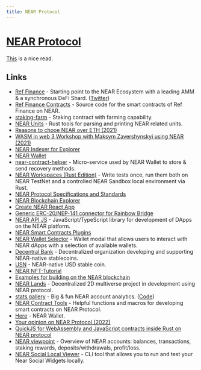 ```yaml
---
title: NEAR Protocol
---
```


# [NEAR Protocol](https://near.org/)

[This](https://www.reddit.com/r/CryptoTechnology/comments/yl3g6d/your_opinion_on_near_protocol/) is a nice read.

## Links

- [Ref Finance](https://app.ref.finance/) - Starting point to the NEAR Ecosystem with a leading AMM & a synchronous DeFi Shard. ([Twitter](https://twitter.com/finance_ref))
- [Ref Finance Contracts](https://github.com/ref-finance/ref-contracts) - Source code for the smart contracts of Ref Finance on NEAR.
- [staking-farm](https://github.com/referencedev/staking-farm) - Staking contract with farming capability.
- [NEAR Units](https://github.com/near/units-rs) - Rust tools for parsing and printing NEAR related units.
- [Reasons to chooe NEAR over ETH (2021)](https://www.reddit.com/r/nearprotocol/comments/q2yi6z/looking_for_5_solid_reasons_to_make_a_permanent/)
- [WASM in web 3 Workshop with Maksym Zavershynskyi using NEAR (2021)](https://www.youtube.com/watch?v=bF8PCJ3nU-Y)
- [NEAR Indexer for Explorer](https://github.com/near/near-indexer-for-explorer)
- [NEAR Wallet](https://wallet.near.org/)
- [near-contract-helper](https://github.com/near/near-contract-helper) - Micro-service used by NEAR Wallet to store & send recovery methods.
- [NEAR Workspaces (Rust Edition)](https://github.com/near/workspaces-rs) - Write tests once, run them both on NEAR TestNet and a controlled NEAR Sandbox local environment via Rust.
- [NEAR Protocol Specifications and Standards](https://github.com/near/NEPs)
- [NEAR Blockchain Explorer](https://github.com/near/near-explorer)
- [Create NEAR React App](https://github.com/near/create-near-app)
- [Generic ERC-20/NEP-141 connector for Rainbow Bridge](https://github.com/aurora-is-near/rainbow-token-connector)
- [NEAR API JS](https://github.com/near/near-api-js) - JavaScript/TypeScript library for development of DApps on the NEAR platform.
- [NEAR Smart Contracts Plugins](https://github.com/aurora-is-near/near-plugins)
- [NEAR Wallet Selector](https://github.com/near/wallet-selector) - Wallet modal that allows users to interact with NEAR dApps with a selection of available wallets.
- [Decentral Bank](https://decentral-bank.finance/) - Decentralized organization developing and supporting NEAR-native stablecoins.
- [USN](https://github.com/DecentralBankDAO/usn) - NEAR-native USD stable coin.
- [NEAR NFT-Tutorial](https://github.com/near-examples/nft-tutorial)
- [Examples for building on the NEAR blockchain](https://github.com/near-examples)
- [NEAR Lands](https://github.com/vgrichina/near-lands) - Decentralized 2D multiverse project in development using NEAR protocol.
- [stats.gallery](https://stats.gallery/) - Big & fun NEAR account analytics. ([Code](https://github.com/NEAR-Edu/stats.gallery))
- [NEAR Contract Tools](https://github.com/encody/near-contract-tools) - Helpful functions and macros for developing smart contracts on NEAR Protocol.
- [Here](https://herewallet.app/) - NEAR Wallet.
- [Your opinion on NEAR Protocol (2022)](https://www.reddit.com/r/CryptoTechnology/comments/yl3g6d/comment/iuwujw0/?context=3)
- [QuickJS for WebAssembly and JavaScript contracts inside Rust on NEAR protocol](https://github.com/petersalomonsen/quickjs-wasm-near)
- [NEAR viewpoint](https://github.com/petersalomonsen/near-viewpoint) - Overview of NEAR accounts: balances, transactions, staking rewards, deposits/withdrawals, profit/loss.
- [NEAR Social Local Viewer](https://github.com/wpdas/near-social-local-viewer) - CLI tool that allows you to run and test your Near Social Widgets locally.
